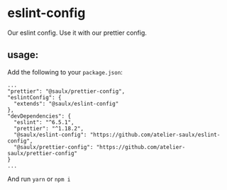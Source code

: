 # eslint-config
Our eslint config. Use it with our prettier config.

## usage:
Add the following to your `package.json`:
```
...
"prettier": "@saulx/prettier-config",
"eslintConfig": {
  "extends": "@saulx/eslint-config"
},
"devDependencies": {
  "eslint": "^6.5.1",
  "prettier": "^1.18.2",
  "@saulx/eslint-config": "https://github.com/atelier-saulx/eslint-config",
  "@saulx/prettier-config": "https://github.com/atelier-saulx/prettier-config"
}
...
```
And run `yarn` or `npm i`
